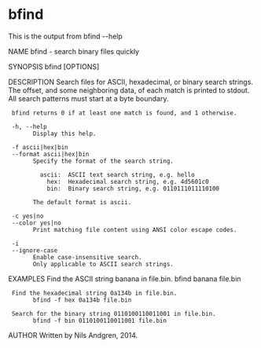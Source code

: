 # bfind

This is the output from bfind --help

  NAME
     bfind - search binary files quickly

  SYNOPSIS
     bfind [OPTIONS] <string> <file> 

  DESCRIPTION
     Search files for ASCII, hexadecimal, or binary search strings.
     The offset, and some neighboring data, of each match is printed to stdout.
     All search patterns must start at a byte boundary.

     bfind returns 0 if at least one match is found, and 1 otherwise.

     -h, --help
           Display this help.

     -f ascii|hex|bin
     --format ascii|hex|bin
           Specify the format of the search string.

             ascii:  ASCII text search string, e.g. hello
               hex:  Hexadecimal search string, e.g. 4d5601c0
               bin:  Binary search string, e.g. 0110111011110100

           The default format is ascii.

     -c yes|no
     --color yes|no
           Print matching file content using ANSI color escape codes.

     -i
     --ignore-case
           Enable case-insensitive search.
           Only applicable to ASCII search strings.

  EXAMPLES
     Find the ASCII string banana in file.bin.
           bfind banana file.bin

     Find the hexadecimal string 0a134b in file.bin.
           bfind -f hex 0a134b file.bin

     Search for the binary string 0110100110011001 in file.bin.
           bfind -f bin 0110100110011001 file.bin

  AUTHOR
     Written by Nils Andgren, 2014.

